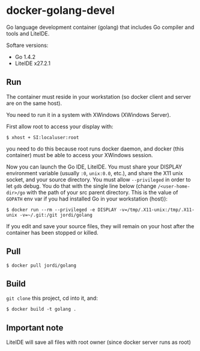 docker-golang-devel
===================

Go language development container (golang) that includes Go compiler and tools and LiteIDE.

Softare versions:

- Go 1.4.2 
- LiteIDE x27.2.1

Run
---

The container must reside in your workstation (so docker client and server are on the same host).

You need to run it in a system with XWindows (XWindows Server). 

First allow root to access your display with:

	$ xhost + SI:localuser:root

you need to do this because root runs docker daemon, and docker (this container) must be able to access your XWindows session. 

Now you can launch the Go IDE, LiteIDE. You must share your DISPLAY environment variable (usually `:0`, `unix:0.0`, etc.), and share the X11 unix socket, and your source directory. You must allow `--privileged` in order to let `gdb` debug. You do that with the single line below (change `/<user-home-dir>/go` with the path of your src parent directory. This is the value of `GOPATH` env var if you had installed Go in your workstation (host)):

	$ docker run --rm --privileged -e DISPLAY -v=/tmp/.X11-unix:/tmp/.X11-unix -v=~/.git:/git jordi/golang

If you edit and save your source files, they will remain on your host after the container has been stopped or killed.

Pull
----

	$ docker pull jordi/golang

Build
-----

`git clone` this project, cd into it, and:

	$ docker build -t golang .

Important note
--------------

LiteIDE will save all files with root owner (since docker server runs as root)
